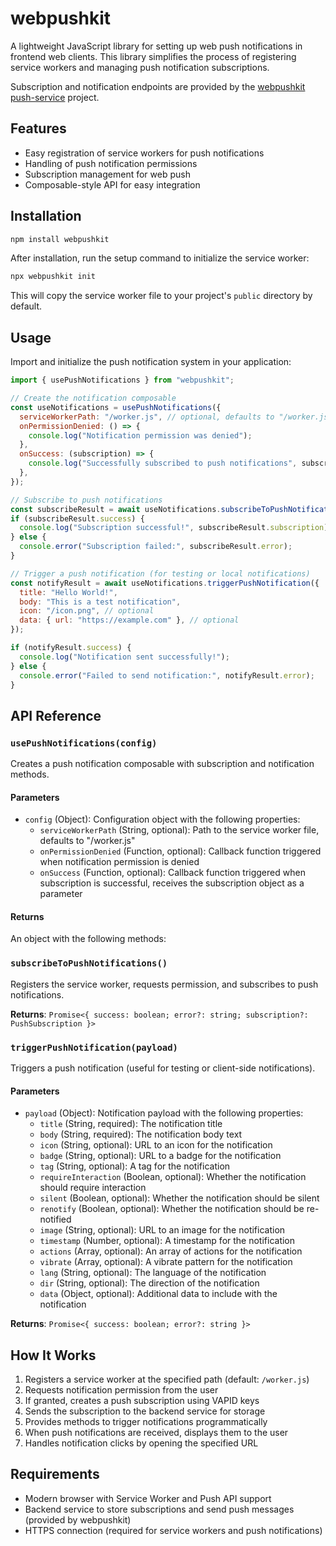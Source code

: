 # webpushkit

A lightweight JavaScript library for setting up web push notifications in frontend web clients. This library simplifies the process of registering service workers and managing push notification subscriptions.

Subscription and notification endpoints are provided by the [webpushkit push-service](https://github.com/DannyVogel/push-service) project.

## Features

- Easy registration of service workers for push notifications
- Handling of push notification permissions
- Subscription management for web push
- Composable-style API for easy integration

## Installation

```bash
npm install webpushkit
```

After installation, run the setup command to initialize the service worker:

```bash
npx webpushkit init
```

This will copy the service worker file to your project's `public` directory by default.

## Usage

Import and initialize the push notification system in your application:

```javascript
import { usePushNotifications } from "webpushkit";

// Create the notification composable
const useNotifications = usePushNotifications({
  serviceWorkerPath: "/worker.js", // optional, defaults to "/worker.js"
  onPermissionDenied: () => {
    console.log("Notification permission was denied");
  },
  onSuccess: (subscription) => {
    console.log("Successfully subscribed to push notifications", subscription);
  },
});

// Subscribe to push notifications
const subscribeResult = await useNotifications.subscribeToPushNotifications();
if (subscribeResult.success) {
  console.log("Subscription successful!", subscribeResult.subscription);
} else {
  console.error("Subscription failed:", subscribeResult.error);
}

// Trigger a push notification (for testing or local notifications)
const notifyResult = await useNotifications.triggerPushNotification({
  title: "Hello World!",
  body: "This is a test notification",
  icon: "/icon.png", // optional
  data: { url: "https://example.com" }, // optional
});

if (notifyResult.success) {
  console.log("Notification sent successfully!");
} else {
  console.error("Failed to send notification:", notifyResult.error);
}
```

## API Reference

### `usePushNotifications(config)`

Creates a push notification composable with subscription and notification methods.

#### Parameters

- `config` (Object): Configuration object with the following properties:
  - `serviceWorkerPath` (String, optional): Path to the service worker file, defaults to "/worker.js"
  - `onPermissionDenied` (Function, optional): Callback function triggered when notification permission is denied
  - `onSuccess` (Function, optional): Callback function triggered when subscription is successful, receives the subscription object as a parameter

#### Returns

An object with the following methods:

### `subscribeToPushNotifications()`

Registers the service worker, requests permission, and subscribes to push notifications.

**Returns**: `Promise<{ success: boolean; error?: string; subscription?: PushSubscription }>`

### `triggerPushNotification(payload)`

Triggers a push notification (useful for testing or client-side notifications).

#### Parameters

- `payload` (Object): Notification payload with the following properties:
  - `title` (String, required): The notification title
  - `body` (String, required): The notification body text
  - `icon` (String, optional): URL to an icon for the notification
  - `badge` (String, optional): URL to a badge for the notification
  - `tag` (String, optional): A tag for the notification
  - `requireInteraction` (Boolean, optional): Whether the notification should require interaction
  - `silent` (Boolean, optional): Whether the notification should be silent
  - `renotify` (Boolean, optional): Whether the notification should be re-notified
  - `image` (String, optional): URL to an image for the notification
  - `timestamp` (Number, optional): A timestamp for the notification
  - `actions` (Array, optional): An array of actions for the notification
  - `vibrate` (Array, optional): A vibrate pattern for the notification
  - `lang` (String, optional): The language of the notification
  - `dir` (String, optional): The direction of the notification
  - `data` (Object, optional): Additional data to include with the notification

**Returns**: `Promise<{ success: boolean; error?: string }>`

## How It Works

1. Registers a service worker at the specified path (default: `/worker.js`)
2. Requests notification permission from the user
3. If granted, creates a push subscription using VAPID keys
4. Sends the subscription to the backend service for storage
5. Provides methods to trigger notifications programmatically
6. When push notifications are received, displays them to the user
7. Handles notification clicks by opening the specified URL

## Requirements

- Modern browser with Service Worker and Push API support
- Backend service to store subscriptions and send push messages (provided by webpushkit)
- HTTPS connection (required for service workers and push notifications)
